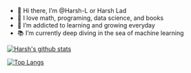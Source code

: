   <!--<div>
  <a href="https://www.linkedin.com/in/harsh-lad">
    <img src="https://img.shields.io/badge/LinkedIn-blue?style=for-the-badge&logo=linkedin&logoColor=white" alt="LinkedIn Badge"/>
  </a>
  <a href="https://www.kaggle.com/harshlad01">
    <img src="https://shields.io/badge/kaggle-blue?style=for-the-badge&logo=kaggle&logoColor=blue" alt="Kaggle Badge"/>
  </a>
  </div>-->
- 👋 Hi there, I’m @Harsh-L or Harsh Lad
- 👀 I love math, programing, data science, and books
- 🌱 I’m addicted to learning and growing everyday
- 📚 I’m currently deep diving in the sea of machine learning
<!-- - 📫 How to reach me :
- 🏢 [LinkedIn](https://www.linkedin.com/in/harsh-lad)
<a href= "https://www.linkedin.com/in/harsh-lad"><img align="left" alt="Harsh's LinkedIn" width="22px" src="https://raw.githubusercontent.com/peterthehan/master/assets/linkedin.svg">
  </a>  -->

[![Harsh's github stats](https://github-readme-stats.vercel.app/api?username=Harsh-L&count_private=true&show_icons=true&theme=radical&hide_rank=false)](https://github.com/Harsh-L)

[![Top Langs](https://github-readme-stats.vercel.app/api/top-langs/?username=Harsh-L)](https://github.com/Harsh-L)
<!---
Harsh-L/Harsh-L is a ✨ special ✨ repository because its `README.md` (this file) appears on your GitHub profile.
You can click the Preview link to take a look at your changes.
--->
